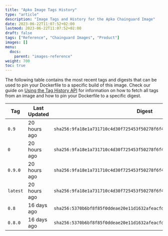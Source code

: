 ```yaml
---
title: "Apko Image Tags History"
type: "article"
description: "Image Tags and History for the Apko Chainguard Image"
date: 2023-06-22T11:07:52+02:00
lastmod: 2023-06-22T11:07:52+02:00
draft: false
tags: ["Reference", "Chainguard Images", "Product"]
images: []
menu:
  docs:
    parent: "images-reference"
weight: 700
toc: true
---
```


The following table contains the most recent tags and digests that can be used to pin your Dockerfile to a specific build of this image. Check our guide on [Using the Tag History API](/chainguard/chainguard-images/using-the-tag-history-api/) for information on how to fetch all tags from an image and how to pin your Dockerfile to a specific digest.

| Tag      | Last Updated | Digest                                                                    |
|----------|--------------|---------------------------------------------------------------------------|
| `0.9`    | 20 hours ago | `sha256:9fa18e1a731710c4d30f725453f50278f6f4a5ceebd7164f8e6b33438f36cbc8` |
| `0`      | 20 hours ago | `sha256:9fa18e1a731710c4d30f725453f50278f6f4a5ceebd7164f8e6b33438f36cbc8` |
| `0.9.0`  | 20 hours ago | `sha256:9fa18e1a731710c4d30f725453f50278f6f4a5ceebd7164f8e6b33438f36cbc8` |
| `latest` | 20 hours ago | `sha256:9fa18e1a731710c4d30f725453f50278f6f4a5ceebd7164f8e6b33438f36cbc8` |
| `0.8`    | 16 days ago  | `sha256:5370b6bf8f85f0ddeae20e11d1632afeacfd50559f332742b9ed843e8963cb74` |
| `0.8.0`  | 16 days ago  | `sha256:5370b6bf8f85f0ddeae20e11d1632afeacfd50559f332742b9ed843e8963cb74` |
